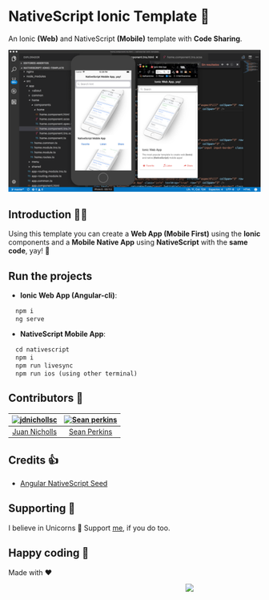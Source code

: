 # NativeScript Ionic Template 🤘
An Ionic **(Web)** and NativeScript **(Mobile)** template with **Code Sharing**.

![NativeScript and Ionic](img/nativescript-ionic.png)

## Introduction 👨‍💻
Using this template you can create a **Web App (Mobile First)** using the **Ionic** components and a **Mobile Native App** using **NativeScript** with the **same code**, yay! 👏

## Run the projects

* **Ionic Web App (Angular-cli)**:
```
  npm i
  ng serve
```

* **NativeScript Mobile App**:
```
  cd nativescript
  npm i
  npm run livesync
  npm run ios (using other terminal)
```

## Contributors 🥇
[<img alt="jdnichollsc" src="https://avatars3.githubusercontent.com/u/2154886?v=3&s=117" width="117">](https://github.com/jdnichollsc) | [<img alt="Sean perkins" src="https://avatars1.githubusercontent.com/u/13732623?v=3&s=117" width="117">](https://github.com/sean-perkins) |
:---: | :---: |
[Juan Nicholls](mailto:jdnichollsc@hotmail.com) | [Sean Perkins](https://github.com/sean-perkins) |

## Credits 👍
* [Angular NativeScript Seed](https://github.com/TeamMaestro/angular-native-seed)

## Supporting 🍻
I believe in Unicorns 🦄
Support [me](http://www.paypal.me/jdnichollsc/2), if you do too.

## Happy coding 💯
Made with ❤️

<img width="150px" src="http://phaser.azurewebsites.net/assets/nicholls.png" align="right">
